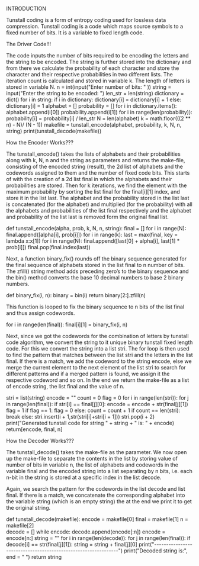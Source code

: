 
INTRODUCTION

Tunstall coding is a form of entropy coding used for lossless data compression. Tunstall coding is a code which maps source symbols to a fixed number of bits. It is a variable to fixed length code.

The Driver Code!!!

The code inputs the number of bits required to be encoding the letters and the string to be encoded. The string is further stored into the dictionary and from there we calculate the probability of each character and store the character and their respective probabilities in two different lists. The iteration count is calculated and stored in variable k. The length of letters is stored in variable N.
n = int(input("Enter number of bits: " ))
string = input("Enter the string to be encoded: ")
len_str = len(string)
dictionary = dict()
for i in string:
    if i in dictionary:
        dictionary[i] = dictionary[i] + 1
    else:
        dictionary[i] = 1
alphabet = []
probability = []
for i in dictionary.items():
    alphabet.append(i[0])
    probability.append(i[1])
for i in range(len(probability)):
    probability[i] = probability[i] / len_str
N = len(alphabet)
k = math.floor(((2 ** n) - N)/ (N - 1))
makefile = tunstall_encode(alphabet, probability, k, N, n, string)
print(tunstall_decode(makefile))


How the Encoder Works???

The tunstall_encode() takes the lists of alphabets and their probabilities along with k, N, n and the string as parameters and returns the make-file, consisting of the encoded string (result), the 2d list of alphabets and the codewords assigned to them and the number of fixed code bits.
This starts of with the creation of a 2d list final in which the alphabets and their probabilities are stored. Then for k iterations, we find the element with the maximum probability by sorting the list final for the final[i][1] index, and store it in the list last. The alphabet and the probability stored in the list last is concatenated (for the alphabet) and multiplied (for the probability) with all the alphabets and probabilities of the list final respectively and the alphabet and probability of the list last is removed form the original final list.


def tunstall_encode(alpha, prob, k, N, n, string):
    final = []
    for i in range(N):
        final.append([alpha[i], prob[i]])
    for i in range(k):
        last = max(final, key = lambda x:x[1])
        for i in range(N):
            final.append([last[0] + alpha[i], last[1] * prob[i]])
        final.pop(final.index(last))

Next, a function binary_fix() rounds off the binary sequence generated for the final sequence of alphabets stored in the list final to n number of bits. The zfill() string method adds preceding zero’s to the binary sequence and the bin() method converts the base 10 decimal numbers to base 2 binary numbers.


def binary_fix(i, n):
    binary = bin(i)
    return binary[2:].zfill(n)

This function is looped to fix the binary sequence to n bits of the list final and thus assign codewords.

for i in range(len(final)):
    final[i][1] = binary_fix(i, n)

Next, since we got the codewords for the combination of letters by tunstall code algorithm, we convert the string to it unique binary tunstall fixed length code. For this we convert the string into a list stri. The for loop is then used to find the pattern that matches between the list stri and the letters in the list final. If there is a match, we add the codeword to the string encode, else we merge the current element to the next element of the list stri to search for different patterns and if a merged pattern is found, we assign it the respective codeword and so on. In the end we return the make-file as a list of encode string, the list final and the value of n.


stri = list(string)
encode = ""
count = 0
flag = 0
for i in range(len(stri)):
    for j in range(len(final)):
        if stri[i] == final[j][0]:
            encode = encode + str(final[j][1])
            flag = 1
    if flag == 1:
        flag = 0
    else:
        count = count + 1
        if count == len(stri):
            break
        else:
            stri.insert(i + 1,str(stri[i]+stri[i + 1]))
            stri.pop(i + 2)
print("Generated tunstall code for string " + string + " is: " + encode)
return[encode, final, n]


How the Decoder Works???

The tunstall_decode() takes the make-file as the parameter. We now open up the make-file to separate the contents in the list by storing value of number of bits in variable n, the list of alphabets and codewords in the variable final and the encoded string into a list separating by n bits, i.e. each n-bit in the string is stored at a specific index in the list decode.

Again, we search the pattern for the codewords in the list decode and list final. If there is a match, we concatenate the corresponding alphabet into the variable string (which is an empty string) the at the end we print it to get the original string.


def tunstall_decode(makefile):
    encode = makefile[0]
    final = makefile[1]
    n = makefile[2]    
    decode = []
    while encode:
        decode.append(encode[:n])
        encode = encode[n:]
string = ""
for i in range(len(decode)):
    for j in range(len(final)):
        if decode[i] == str(final[j][1]):
            string = string + final[j][0]
print("---------------------------------------------------------------")
print("Decoded string is:", end = " ")
return string
